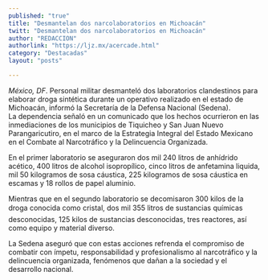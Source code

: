 ```yaml
---
published: "true"
title: "Desmantelan dos narcolaboratorios en Michoacán"
twitt: "Desmantelan dos narcolaboratorios en Michoacán"
author: "REDACCION"
authorlink: "https://ljz.mx/acercade.html"
category: "Destacadas"
layout: "posts"

---
```


*México, DF*. Personal militar desmanteló dos laboratorios clandestinos para elaborar droga sintética durante un operativo realizado en el estado de Michoacán, informó la Secretaría de la Defensa Nacional (Sedena).  
La dependencia señaló en un comunicado que los hechos ocurrieron en las inmediaciones de los municipios de Tiquicheo y San Juan Nuevo Parangaricutiro, en el marco de la Estrategia Integral del Estado Mexicano en el Combate al Narcotráfico y la Delincuencia Organizada.

En el primer laboratorio se aseguraron dos mil 240 litros de anhídrido acético, 400 litros de alcohol isopropílico, cinco litros de anfetamina liquida, mil 50 kilogramos de sosa cáustica, 225 kilogramos de sosa cáustica en escamas y 18 rollos de papel aluminio.

Mientras que en el segundo laboratorio se decomisaron 300 kilos de la droga conocida como cristal, dos mil 355 litros de sustancias químicas desconocidas, 125 kilos de sustancias desconocidas, tres reactores, así como equipo y material diverso.

La Sedena aseguró que con estas acciones refrenda el compromiso de combatir con ímpetu, responsabilidad y profesionalismo al narcotráfico y la delincuencia organizada, fenómenos que dañan a la sociedad y el desarrollo nacional.

 

 
